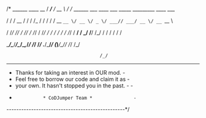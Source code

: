 /* ______      ____      __
  / ____/___  / __ \    / /_  ______ ___  ____  ___  _____ _________  ____ ___
  
 / /   / __ \/ / / /_  / / / / / __ `__ \/ __ \/ _ \/ ___// ___/ __ \/ __ `__ \
 
/ /___/ /_/ / /_/ / /_/ / /_/ / / / / / / /_/ /  __/ /  _/ /__/ /_/ / / / / / /

\____/\____/_____/\____/\__,_/_/ /_/ /_/ .___/\___/_/  (_)___/\____/_/ /_/ /_/

                                      /_/
   --------------------------------------------------
   - Thanks for taking an interest in OUR mod.      -
   - Feel free to borrow our code and claim it as   -
   - your own. It hasn't stopped you in the past.   -                                         -
   -               * CoDJumper Team *               -
   ------------------------------------------------*/
